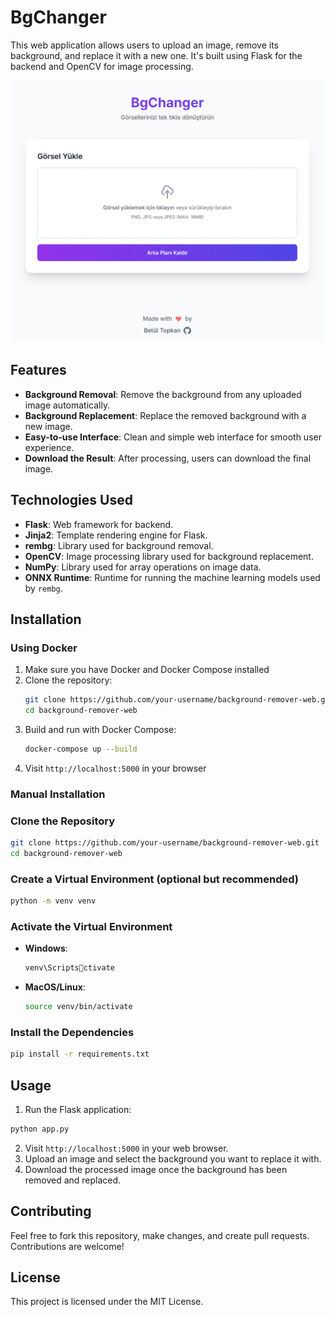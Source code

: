 # BgChanger

This web application allows users to upload an image, remove its background, and replace it with a new one. It's built using Flask for the backend and OpenCV for image processing.

<img src="/screenshot.png" width="500" />

## Features

- **Background Removal**: Remove the background from any uploaded image automatically.
- **Background Replacement**: Replace the removed background with a new image.
- **Easy-to-use Interface**: Clean and simple web interface for smooth user experience.
- **Download the Result**: After processing, users can download the final image.

## Technologies Used

- **Flask**: Web framework for backend.
- **Jinja2**: Template rendering engine for Flask.
- **rembg**: Library used for background removal.
- **OpenCV**: Image processing library used for background replacement.
- **NumPy**: Library used for array operations on image data.
- **ONNX Runtime**: Runtime for running the machine learning models used by `rembg`.

## Installation

### Using Docker

<!-- test deneme -->

1. Make sure you have Docker and Docker Compose installed
2. Clone the repository:
   ```bash
   git clone https://github.com/your-username/background-remover-web.git
   cd background-remover-web
   ```
3. Build and run with Docker Compose:
   ```bash
   docker-compose up --build
   ```
4. Visit `http://localhost:5000` in your browser

### Manual Installation

### Clone the Repository

```bash
git clone https://github.com/your-username/background-remover-web.git
cd background-remover-web
```

### Create a Virtual Environment (optional but recommended)

```bash
python -m venv venv
```

### Activate the Virtual Environment

- **Windows**:
  ```bash
  venv\Scriptsctivate
  ```
- **MacOS/Linux**:
  ```bash
  source venv/bin/activate
  ```

### Install the Dependencies

```bash
pip install -r requirements.txt
```

## Usage

1. Run the Flask application:

```bash
python app.py
```

2. Visit `http://localhost:5000` in your web browser.
3. Upload an image and select the background you want to replace it with.
4. Download the processed image once the background has been removed and replaced.

## Contributing

Feel free to fork this repository, make changes, and create pull requests. Contributions are welcome!

## License

This project is licensed under the MIT License.
